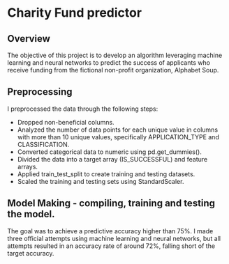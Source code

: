 # Charity Fund predictor 

## Overview
The objective of this project is to develop an algorithm leveraging machine learning and neural networks to predict the success of applicants who receive funding from the fictional non-profit organization, Alphabet Soup.
## Preprocessing
I preprocessed the data through the following steps:

* Dropped non-beneficial columns.
* Analyzed the number of data points for each unique value in columns with more than 10 unique values, specifically APPLICATION_TYPE and CLASSIFICATION.
* Converted categorical data to numeric using pd.get_dummies().
* Divided the data into a target array (IS_SUCCESSFUL) and feature arrays.
* Applied train_test_split to create training and testing datasets.
* Scaled the training and testing sets using StandardScaler.

## Model Making - compiling, training and testing the model.
The goal was to achieve a predictive accuracy higher than 75%. I made three official attempts using machine learning and neural networks, but all attempts resulted in an accuracy rate of around 72%, falling short of the target accuracy.







